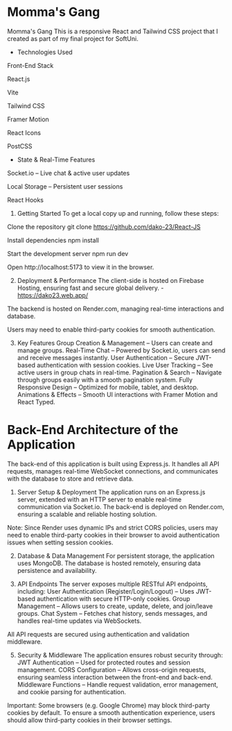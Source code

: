 # Momma's Gang

Momma's Gang
This is a responsive React and Tailwind CSS project that I created as part of my final project for SoftUni.

- Technologies Used

Front-End Stack

React.js 

Vite 

Tailwind CSS 

Framer Motion 

React Icons 

PostCSS 

- State & Real-Time Features

Socket.io – Live chat & active user updates

Local Storage – Persistent user sessions

React Hooks 

1. Getting Started
To get a local copy up and running, follow these steps:

Clone the repository git clone https://github.com/dako-23/React-JS

Install dependencies npm install

Start the development server npm run dev

Open http://localhost:5173 to view it in the browser.

2. Deployment & Performance
The client-side is hosted on Firebase Hosting, ensuring fast and secure global delivery. - https://dako23.web.app/

The backend is hosted on Render.com, managing real-time interactions and database.

Users may need to enable third-party cookies for smooth authentication.

3. Key Features
Group Creation & Management – Users can create and manage groups.
Real-Time Chat – Powered by Socket.io, users can send and receive messages instantly.
User Authentication – Secure JWT-based authentication with session cookies.
Live User Tracking – See active users in group chats in real-time.
Pagination & Search – Navigate through groups easily with a smooth pagination system.
Fully Responsive Design – Optimized for mobile, tablet, and desktop.
Animations & Effects – Smooth UI interactions with Framer Motion and React Typed.

# Back-End Architecture of the Application

The back-end of this application is built using Express.js. It handles all API requests, manages real-time WebSocket connections, and communicates with the database to store and retrieve data.

1. Server Setup & Deployment
The application runs on an Express.js server, extended with an HTTP server to enable real-time communication via Socket.io. The back-end is deployed on Render.com, ensuring a scalable and reliable hosting solution.

Note: Since Render uses dynamic IPs and strict CORS policies, users may need to enable third-party cookies in their browser to avoid authentication issues when setting session cookies.

2. Database & Data Management
For persistent storage, the application uses MongoDB. The database is hosted remotely, ensuring data persistence and availability.

4. API Endpoints
The server exposes multiple RESTful API endpoints, including:
User Authentication (Register/Login/Logout) – Uses JWT-based authentication with secure HTTP-only cookies.
Group Management – Allows users to create, update, delete, and join/leave groups.
Chat System – Fetches chat history, sends messages, and handles real-time updates via WebSockets.

All API requests are secured using authentication and validation middleware.

5. Security & Middleware
The application ensures robust security through:
JWT Authentication – Used for protected routes and session management.
CORS Configuration – Allows cross-origin requests, ensuring seamless interaction between the front-end and back-end.
Middleware Functions – Handle request validation, error management, and cookie parsing for authentication.

Important: Some browsers (e.g. Google Chrome) may block third-party cookies by default. To ensure a smooth authentication experience, users should allow third-party cookies in their browser settings.




